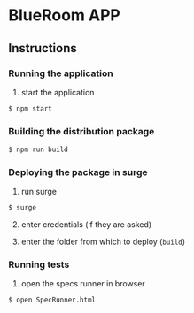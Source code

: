 # BlueRoom APP

## Instructions

### Running the application

1. start the application

```sh
$ npm start
```

### Building the distribution package

```sh
$ npm run build
```

### Deploying the package in surge

1. run surge

```sh
$ surge
```

2. enter credentials (if they are asked)

3. enter the folder from which to deploy (`build`)

### Running tests

1. open the specs runner in browser

```sh
$ open SpecRunner.html
```
